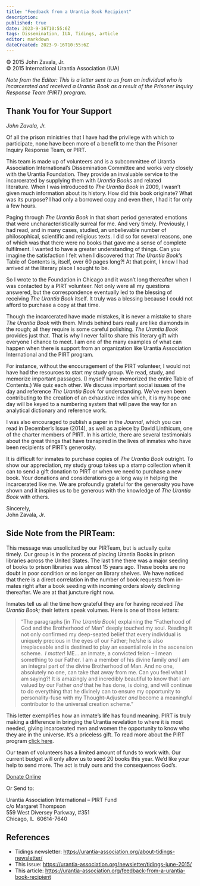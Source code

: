 ```yaml
---
title: "Feedback from a Urantia Book Recipient"
description: 
published: true
date: 2023-9-16T10:55:6Z
tags: Dissemination, IUA, Tidings, article
editor: markdown
dateCreated: 2023-9-16T10:55:6Z
---
```


<p class="v-card v-sheet theme--light gray lighten-3 px-2">© 2015 John Zavala, Jr.<br>© 2015 International Urantia Association (IUA)</p>

_Note from the Editor: This is a letter sent to us from an individual who is incarcerated and received a Urantia Book as a result of the Prisoner Inquiry Response Team (PIRT) program._ 

## Thank You for Your Support

_John Zavala, Jr._

Of all the prison ministries that I have had the privilege with which to participate, none have been more of a benefit to me than the Prisoner Inquiry Response Team, or PIRT.

This team is made up of volunteers and is a subcommittee of Urantia Association International’s Dissemination Committee and works very closely with the Urantia Foundation. They provide an invaluable service to the incarcerated by supplying them with _Urantia Books_ and related literature. When I was introduced to _The Urantia Book_ in 2009, I wasn’t given much information about its history. How did this book originate? What was its purpose? I had only a borrowed copy and even then, I had it for only a few hours.

Paging through _The Urantia Book_ in that short period generated emotions that were uncharacteristically surreal for me. And very timely. Previously, I had read, and in many cases, studied, an unbelievable number of philosophical, scientific and religious texts. I did so for several reasons, one of which was that there were no books that gave me a sense of complete fulfilment. I wanted to have a greater understanding of things. Can you imagine the satisfaction I felt when I discovered that _The Urantia Book_’s Table of Contents is, itself, over 60 pages long?! At that point, I knew I had arrived at the literary place I sought to be.

So I wrote to the Foundation in Chicago and it wasn’t long thereafter when I was contacted by a PIRT volunteer. Not only were all my questions answered, but the correspondence eventually led to the blessing of receiving _The Urantia Book_ itself. It truly was a blessing because I could not afford to purchase a copy at that time.

Though the incarcerated have made mistakes, it is never a mistake to share _The Urantia Book_ with them. Minds behind bars really are like diamonds in the rough; all they require is some careful polishing. _The Urantia Book_ provides just that. That is why I never fail to share this literary gift with everyone I chance to meet. I am one of the many examples of what can happen when there is support from an organization like Urantia Association International and the PIRT program.

For instance, without the encouragement of the PIRT volunteer, I would not have had the resources to start my study group. We read, study, and memorize important passages. (I myself have memorized the entire Table of Contents.) We quiz each other. We discuss important social issues of the day and reference _The Urantia Book_ for understanding. We’ve even been contributing to the creation of an exhaustive index which, it is my hope one day will be keyed to a numbering system that will pave the way for an analytical dictionary and reference work.

I was also encouraged to publish a paper in the _Journal_, which you can read in December’s Issue (2014), as well as a piece by David Linthicum, one of the charter members of PIRT. In his article, there are several testimonials about the great things that have transpired in the lives of inmates who have been recipients of PIRT’s generosity.

It is difficult for inmates to purchase copies of _The Urantia Book_ outright. To show our appreciation, my study group takes up a stamp collection when it can to send a gift donation to PIRT or when we need to purchase a new book. Your donations and considerations go a long way in helping the incarcerated like me. We are profoundly grateful for the generosity you have shown and it inspires us to be generous with the knowledge of _The Urantia Book_ with others.

Sincerely,  
John Zavala, Jr.

## Side Note from the PIRTeam:

This message was unsolicited by our PIRTeam, but is actually quite timely. Our group is in the process of placing Urantia Books in prison libraries across the United States. The last time there was a major seeding of books to prison libraries was almost 15 years ago. These books are no doubt in poor condition or no longer on library shelves. We have noticed that there is a direct correlation in the number of book requests from in-mates right after a book seeding with incoming orders slowly declining thereafter. We are at that juncture right now.

Inmates tell us all the time how grateful they are for having received _The Urantia Book;_ their letters speak volumes. Here is one of those letters:

> “The paragraphs \[in _The Urantia Book_\] explaining the “Fatherhood of God and the Brotherhood of Man” deeply touched my soul. Reading it not only confirmed my deep-seated belief that every individual is uniquely precious in the eyes of our Father; he/she is also irreplaceable and is destined to play an essential role in the ascension scheme.  _I matter_! ME… an inmate, a convicted felon – I mean something to our Father. I am a member of his divine family _and_ I am an integral part of the divine Brotherhood of Man. And no one, absolutely no one, can take that away from me. Can you feel what I am saying?! It is amazingly and incredibly beautiful to know that I am valued by our Father _and_ that he has done, is doing, and will continue to do everything that he divinely can to ensure my opportunity to personality-fuse with my Thought-Adjuster _and_ become a meaningful contributor to the universal creation scheme.”

This letter exemplifies how an inmate’s life has found meaning. PIRT is truly making a difference in bringing the Urantia revelation to where it is most needed, giving incarcerated men and women the opportunity to know who they are in the universe. It’s a priceless gift. To read more about the PIRT program [click here](http://urantia-association.org/about-uai/services-programs/prisoner-inquiry/).

Our team of volunteers has a limited amount of funds to work with. Our current budget will only allow us to seed 20 books this year. We’d like your help to send more. The act is truly ours and the consequences God’s.

[Donate Online](https://urantia-association.org/get-involved/support-uai/)

Or Send to:

Urantia Association International – PIRT Fund  
c/o Margaret Thompson  
559 West Diversey Parkway, #351  
Chicago, IL  60614-7640

## References

- Tidings newsletter: https://urantia-association.org/about-tidings-newsletter/
- This issue: https://urantia-association.org/newsletter/tidings-june-2015/
- This article: https://urantia-association.org/feedback-from-a-urantia-book-recipient